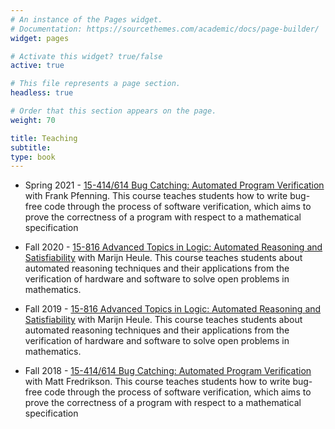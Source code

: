 ```yaml
---
# An instance of the Pages widget.
# Documentation: https://sourcethemes.com/academic/docs/page-builder/
widget: pages

# Activate this widget? true/false
active: true

# This file represents a page section.
headless: true

# Order that this section appears on the page.
weight: 70

title: Teaching
subtitle:
type: book
---
```


* Spring 2021 - [15-414/614 Bug Catching: Automated Program Verification
](https://www.cs.cmu.edu/~15414/) with Frank Pfenning. This course teaches students how to write bug-free code through the process of software verification, which aims to prove the correctness of a program with respect to a mathematical specification

* Fall 2020 - [15-816 Advanced Topics in Logic: Automated Reasoning and Satisfiability](http://www.cs.cmu.edu/~mheule/15816-f20/) with Marijn Heule. This course teaches
students about automated reasoning techniques and their applications from the
verification of hardware and software to solve open problems in mathematics.

* Fall 2019 - [15-816 Advanced Topics in Logic: Automated Reasoning and Satisfiability](https://www.cs.cmu.edu/~mheule/15816-f19/) with Marijn Heule. This course teaches
students about automated reasoning techniques and their applications from the
verification of hardware and software to solve open problems in mathematics.

* Fall 2018 - [15-414/614 Bug Catching: Automated Program Verification
](https://www.cs.cmu.edu/~15414/f18/) with Matt Fredrikson. This course teaches students how to write bug-free code through the process of software verification, which aims to prove the correctness of a program with respect to a mathematical specification



